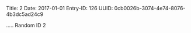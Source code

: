 Title: 2
Date: 2017-01-01
Entry-ID: 126
UUID: 0cb0026b-3074-4e74-8076-4b3dc5ad24c9

.....
Random ID 2
